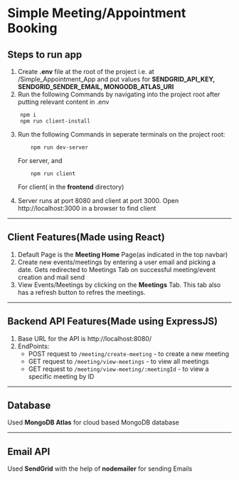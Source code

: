 # Simple Meeting/Appointment Booking

## Steps to run app

1. Create **.env** file at the root of the project i.e. at /Simple_Appointment_App and put values for **SENDGRID_API_KEY, SENDGRID_SENDER_EMAIL, MONGODB_ATLAS_URI**
2. Run the following Commands by navigating into the project root after putting relevant content in .env

```
    npm i
    npm run client-install
```

3. Run the following Commands in seperate terminals on the project root:

   ```
       npm run dev-server
   ```

   For server, and

   ```
       npm run client
   ```

   For client( in the **frontend** directory)

4. Server runs at port 8080 and client at port 3000. Open http://localhost:3000 in a browser to find client

<hr />

## Client Features(Made using React)

1. Default Page is the **Meeting Home** Page(as indicated in the top navbar)
2. Create new events/meetings by entering a user email and picking a date. Gets redirected to Meetings Tab on successful meeting/event creation and mail send
3. View Events/Meetings by clicking on the **Meetings** Tab. This tab also has a refresh button to refres the meetings.

<hr />

## Backend API Features(Made using ExpressJS)

1. Base URL for the API is http://localhost:8080/
2. EndPoints:
    * POST request to `/meeting/create-meeting` - to create a new meeting
    * GET request to `/meeting/view-meetings` - to view all meetings
    * GET request to `/meeting/view-meeting/:meetingId` - to view a specific meeting by ID

<hr />

## Database

Used **MongoDB Atlas** for cloud based MongoDB database

<hr />

## Email API

Used **SendGrid** with the help of **nodemailer** for sending Emails

